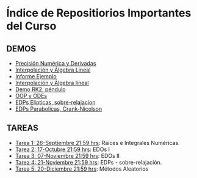 # Índice de Repositiorios Importantes del Curso

## DEMOS
- [Precisión Numérica y Derivadas](https://github.com/uchileFI3104B-2020B/demo-precision-derivada)
- [Interpolación y Álgebra Lineal](https://github.com/uchileFI3104B-2020B/demo-interpolacion-algebra-lineal)
- [Informe Ejemplo](https://github.com/uchileFI3104B-2020B/informe-ejemplo)
- [Interpolación y Álgebra lineal](https://github.com/uchileFI3104B-2020B/demo-interpolacion-algebra-lineal)
- [Demo RK2, péndulo](https://github.com/uchileFI3104B-2020B/demo-rk2)
- [OOP y ODEs](https://github.com/uchileFI3104B-2020B/demo-oop)
- [EDPs Elipticas, sobre-relajacion](https://github.com/uchileFI3104B-2020B/demo-sobre-relajacion)
- [EDPs Parabolicas, Crank-Nicolson](https://github.com/uchileFI3104B-2020B/demo-crank-nicolson)

## TAREAS

- [Tarea 1: 26-Septiembre 21:59 hrs](https://github.com/uchileFI3104B-2020B/01-tarea-template): Raíces e Integrales Numéricas.
- [Tarea 2: 17-Octubre 21:59 hrs](https://github.com/uchileFI3104B-2020B/02-tarea-template): EDOs I
- [Tarea 3: 07-Noviembre 21:59 hrs](https://github.com/uchileFI3104B-2020B/03-tarea-template): EDOs II
- [Tarea 4: 21-Noviembre 21:59 hrs](https://github.com/uchileFI3104B-2020B/04-tarea-template): EDPs - sobre-relajación.
- [Tarea 5: 20-Diciembre 21:59 hrs](https://github.com/uchileFI3104B-2020B/05-tarea-template): Métodos Aleatorios

